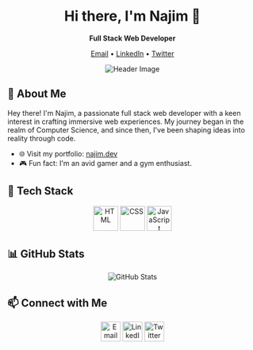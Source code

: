 <h1 align="center">Hi there, I'm Najim 👋</h1>
<p align="center">
  <strong>Full Stack Web Developer</strong>
</p>

<p align="center">
  <a href="mailto:najimelguennouni@gmail.com">Email</a> •
  <a href="https://www.linkedin.com/in/najim-el-guennouni-437183177/">LinkedIn</a> •
  <a href="https://twitter.com/guennouni_najim">Twitter</a>
</p>

<p align="center">
  <img src="header-image.jpg" alt="Header Image">
</p>

## 📌 About Me

Hey there! I'm Najim, a passionate full stack web developer with a keen interest in crafting immersive web experiences. My journey began in the realm of Computer Science, and since then, I've been shaping ideas into reality through code.

- 🌐 Visit my portfolio: [najim.dev](https://www.najim.dev)
- 🎮 Fun fact: I'm an avid gamer and a gym enthusiast.

## 🚀 Tech Stack

<p align="center">
    <img src="html-icon.png" alt="HTML" width="50" height="50">
    <img src="css-icon.png" alt="CSS" width="50" height="50">
    <img src="js-icon.png" alt="JavaScript" width="50" height="50">
    <!-- Add more icons for your tech stack -->
</p>

## 📊 GitHub Stats

<p align="center">
    <img src="https://github-readme-stats.vercel.app/api?username=najim-el-guennouni&show_icons=true&theme=dark" alt="GitHub Stats">
</p>

## 📫 Connect with Me

<p align="center">
    <a href="mailto:najimelguennouni@gmail.com"><img src="email-icon.png" alt="Email" width="40" height="40"></a>
    <a href="https://www.linkedin.com/in/najim-el-guennouni-437183177/"><img src="linkedin-icon.png" alt="LinkedIn" width="40" height="40"></a>
    <a href="https://twitter.com/guennouni_najim"><img src="twitter-icon.png" alt="Twitter" width="40" height="40"></a>
</p>
